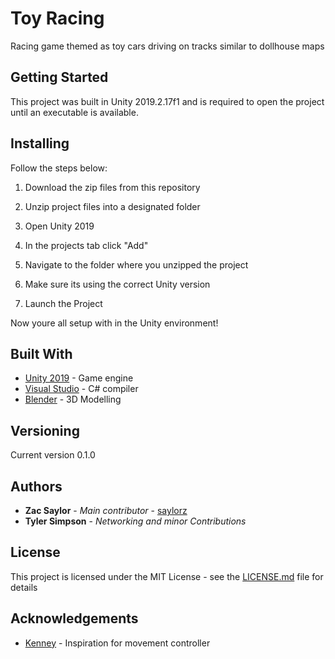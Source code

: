 # Toy Racing
Racing game themed as toy cars driving on tracks similar to dollhouse maps

## Getting Started
This project was built in Unity 2019.2.17f1 and is required to open the project until an executable is available.

## Installing
Follow the steps below:

1. Download the zip files from this repository 

2. Unzip project files into a designated folder

3. Open Unity 2019

4. In the projects tab click "Add"

5. Navigate to the folder where you unzipped the project

6. Make sure its using the correct Unity version

7. Launch the Project

Now youre all setup with in the Unity environment!

## Built With
- [Unity 2019](https://unity3d.com/get-unity/download) - Game engine
- [Visual Studio](https://visualstudio.microsoft.com/downloads/) - C# compiler
- [Blender](https://www.blender.org/download/) - 3D Modelling 

## Versioning
Current version 0.1.0

## Authors
- **Zac Saylor** - *Main contributor* - [saylorz](https://github.com/saylorz)
- **Tyler Simpson** - *Networking and minor Contributions* 

## License
This project is licensed under the MIT License - see the [LICENSE.md](https://github.com/saylorz/toy-racing/blob/master/LICENSE) file for details

## Acknowledgements
- [Kenney](https://kenney.nl/) - Inspiration for movement controller
